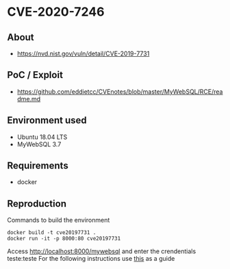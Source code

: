 # CVE-2020-7246

## About
* <https://nvd.nist.gov/vuln/detail/CVE-2019-7731>


## PoC / Exploit
 * <https://github.com/eddietcc/CVEnotes/blob/master/MyWebSQL/RCE/readme.md>

## Environment used
* Ubuntu 18.04 LTS
* MyWebSQL 3.7

## Requirements
* docker
## Reproduction 
Commands to build the environment
```shell script
docker build -t cve20197731 .
docker run -it -p 8000:80 cve20197731
```
Access <http://localhost:8000/mywebsql> and enter the crendentials teste:teste
For the following instructions use [this](https://github.com/eddietcc/CVEnotes/blob/master/MyWebSQL/RCE/readme.md) as a guide

